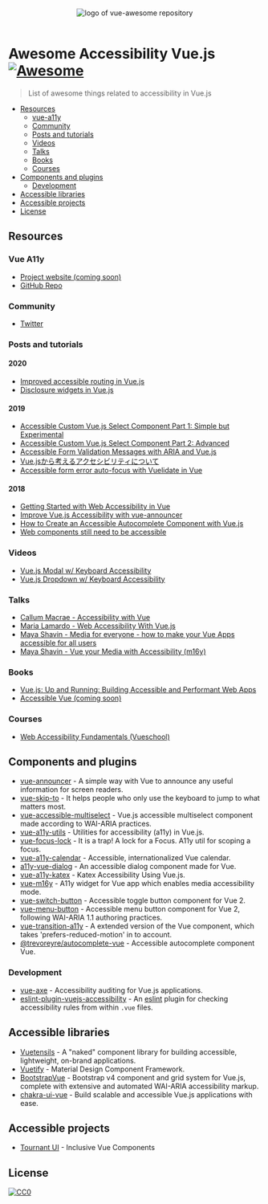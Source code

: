 <p align="center">
  <br>
  <img src="https://avatars0.githubusercontent.com/u/38933658?s=200&v=4" alt="logo of vue-awesome repository">
  <br>
  <br>
</p>

# Awesome Accessibility Vue.js [![Awesome](https://cdn.rawgit.com/sindresorhus/awesome/d7305f38d29fed78fa85652e3a63e154dd8e8829/media/badge.svg)](https://github.com/sindresorhus/awesome)

> List of awesome things related to accessibility in Vue.js

- [Resources](#resources)
  - [vue-a11y](#vue-a11y)
  - [Community](#community)
  - [Posts and tutorials](#posts-and-tutorials)
  - [Videos](#videos)
  - [Talks](#talks)
  - [Books](#books)
  - [Courses](#courses)
- [Components and plugins](#components-and-plugins)
  - [Development](#development)
- [Accessible libraries](#accessible-libraries)
- [Accessible projects](#accessible-projects)
- [License](#license)

## Resources

### Vue A11y
- [Project website (coming soon)](https://vue-a11y.com/)
- [GitHub Repo](https://github.com/vue-a11y)

### Community
- [Twitter](https://twitter.com/vue_a11y)

### Posts and tutorials

#### 2020
- [Improved accessible routing in Vue.js](https://marcus.io/blog/improved-accessible-routing-vuejs)
- [Disclosure widgets in Vue.js](https://marcus.io/blog/disclosure-widget-vuejs)

#### 2019
- [Accessible Custom Vue.js Select Component Part 1: Simple but Experimental](https://markus.oberlehner.net/blog/accessible-custom-vue-form-select-component-simple-but-experimental/)
- [Accessible Custom Vue.js Select Component Part 2: Advanced](https://markus.oberlehner.net/blog/accessible-custom-vue-form-select-component-simple-but-advanced/)
- [Accessible Form Validation Messages with ARIA and Vue.js](https://vuejsdevelopers.com/2019/05/13/accessibility-validation-aria-vuejs/)
- [Vue.jsから考えるアクセシビリティについて](https://yamanoku.net/vue-a11y/)
- [Accessible form error auto-focus with Vuelidate in Vue](https://dev.to/marinamosti/accessible-form-error-auto-focus-with-vuelidate-in-vue-4cok)

#### 2018
- [Getting Started with Web Accessibility in Vue](https://medium.com/@emilymears/getting-started-with-web-accessibility-in-vue-17e2c4ea0842)
- [Improve Vue.js Accessibility with vue-announcer](https://alligator.io/vuejs/vuejs-accessible-announcements/)
- [How to Create an Accessible Autocomplete Component with Vue.js](https://alligator.io/vuejs/vue-a11y-autocomplete/)
- [Web components still need to be accessible](https://www.24a11y.com/2018/web-components-still-need-to-be-accessible/)

### Videos
- [Vue.js Modal w/ Keyboard Accessibility](https://www.youtube.com/watch?v=qYrpSvWdYKQ)
- [Vue.js Dropdown w/ Keyboard Accessibility](https://www.youtube.com/watch?v=SGVSvi1OxE8)

### Talks
- [Callum Macrae - Accessibility with Vue](https://www.youtube.com/watch?v=1Rvg_XkFH8Q)
- [Maria Lamardo - Web Accessibility With Vue.js](https://www.youtube.com/watch?v=mHubDB6DIfE)
- [Maya Shavin - Media for everyone - how to make your Vue Apps accessible for all users](https://www.youtube.com/watch?v=3hWTC5h0uAw)
- [Maya Shavin - Vue your Media with Accessibility (m16y)](https://www.youtube.com/watch?v=7YRTDaP3nMw)

### Books
- [Vue.js: Up and Running: Building Accessible and Performant Web Apps](https://www.amazon.com/Vue-js-Running-Building-Accessible-Performant-ebook/dp/B07B1N6GVC)
- [Accessible Vue (coming soon)](https://marcus.io/blog/change-of-ebook-plans)

### Courses
- [Web Accessibility Fundamentals (Vueschool)](https://vueschool.io/courses/web-accessibility-fundamentals)

## Components and plugins
- [vue-announcer](https://github.com/vue-a11y/vue-announcer) - A simple way with Vue to announce any useful information for screen readers.
- [vue-skip-to](https://github.com/vue-a11y/vue-skip-to) -  It helps people who only use the keyboard to jump to what matters most.
- [vue-accessible-multiselect](https://github.com/vue-a11y/vue-accessible-multiselect) - Vue.js accessible multiselect component made according to WAI-ARIA practices.
- [vue-a11y-utils](https://github.com/jinjiang/vue-a11y-utils) - Utilities for accessibility (a11y) in Vue.js.
- [vue-focus-lock](https://github.com/theKashey/vue-focus-lock) - It is a trap! A lock for a Focus. A11y util for scoping a focus.
- [vue-a11y-calendar](https://github.com/IBM/vue-a11y-calendar) - Accessible, internationalized Vue calendar.
- [a11y-vue-dialog](https://github.com/renatodeleao/a11y-vue-dialog) - An accessible dialog component made for Vue.
- [vue-a11y-katex](https://github.com/dangvanthanh/vue-a11y-katex) - Katex Accessibility Using Vue.js.
- [vue-m16y](https://github.com/mayashavin/vue-m16y) - A11y widget for Vue app which enables media accessibility mode.
- [vue-switch-button](https://github.com/marcus-herrmann/vue-switch-button) - Accessible toggle button component for Vue 2.
- [vue-menu-button](https://github.com/marcus-herrmann/vue-menu-button) - Accessible menu button component for Vue 2, following WAI-ARIA 1.1 authoring practices.
- [vue-transition-a11y](https://github.com/vanhoofmaarten/vue-transition-a11y) - A extended version of the Vue <transition> component, which takes 'prefers-reduced-motion' in to account.
- [@trevoreyre/autocomplete-vue](https://github.com/trevoreyre/autocomplete/tree/master/packages/autocomplete-vue) - Accessible autocomplete component Vue.

### Development
- [vue-axe](https://github.com/vue-a11y/vue-axe) - Accessibility auditing for Vue.js applications.
- [eslint-plugin-vuejs-accessibility](https://github.com/vue-a11y/eslint-plugin-vuejs-accessibilityy) - An [eslint](https://eslint.org/) plugin for checking accessibility rules from within `.vue` files.

## Accessible libraries
- [Vuetensils](https://vuetensils.stegosource.com/) - A "naked" component library for building accessible, lightweight, on-brand applications.
- [Vuetify](https://vuetifyjs.com/en/) - Material Design Component Framework.
- [BootstrapVue](https://bootstrap-vue.js.org/) - Bootstrap v4 component and grid system for Vue.js, complete with extensive and automated WAI-ARIA accessibility markup.
- [chakra-ui-vue](https://github.com/chakra-ui/chakra-ui-vue) - Build scalable and accessible Vue.js applications with ease.

## Accessible projects
- [Tournant UI](https://github.com/tournantdev/ui) - Inclusive Vue Components

## License
[![CC0](http://mirrors.creativecommons.org/presskit/buttons/88x31/svg/cc-zero.svg)](https://creativecommons.org/publicdomain/zero/1.0/)